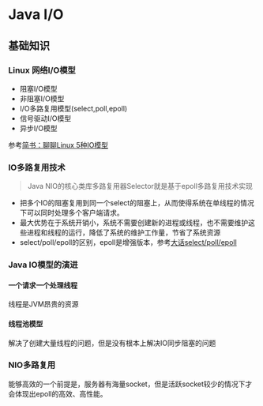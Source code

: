 # Java I/O

## 基础知识

### Linux 网络I/O模型
* 阻塞I/O模型
* 非阻塞I/O模型
* I/O多路复用模型(select,poll,epoll)
* 信号驱动I/O模型
* 异步I/O模型

参考[简书：聊聊Linux 5种IO模型](https://www.jianshu.com/p/486b0965c296)


### IO多路复用技术

> Java NIO的核心类库多路复用器Selector就是基于epoll多路复用技术实现

* 把多个IO的阻塞复用到同一个select的阻塞上，从而使得系统在单线程的情况下可以同时处理多个客户端请求。
* 最大优势在于系统开销小，系统不需要创建新的进程或线程，也不需要维护这些进程和线程的运行，降低了系统的维护工作量，节省了系统资源
* select/poll/epoll的区别，epoll是增强版本，参考[大话select/poll/epoll](https://cloud.tencent.com/developer/article/1005481)

### Java IO模型的演进

#### 一个请求一个处理线程
线程是JVM昂贵的资源

#### 线程池模型
解决了创建大量线程的问题，但是没有根本上解决IO同步阻塞的问题

### NIO多路复用
能够高效的一个前提是，服务器有海量socket，但是活跃socket较少的情况下才会体现出epoll的高效、高性能。  